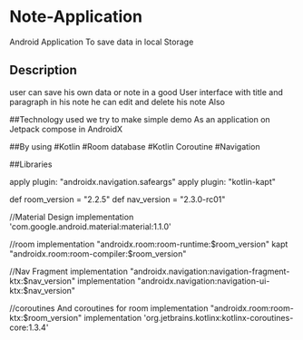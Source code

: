 # Note-Application 

Android Application To save data in local Storage


## Description

user can save his own data or note in a good User interface
with title and paragraph in his note he can edit and delete his note Also 


##Technology used
we try to make simple demo As an application on Jetpack compose in AndroidX  

##By using
#Kotlin
#Room database
#Kotlin Coroutine
#Navigation

##Libraries

apply plugin: "androidx.navigation.safeargs"
apply plugin: "kotlin-kapt"

def room_version = "2.2.5"
def nav_version = "2.3.0-rc01"

//Material Design
implementation 'com.google.android.material:material:1.1.0'

//room
implementation "androidx.room:room-runtime:$room_version"
kapt "androidx.room:room-compiler:$room_version"

//Nav Fragment
implementation "androidx.navigation:navigation-fragment-ktx:$nav_version"
implementation "androidx.navigation:navigation-ui-ktx:$nav_version"

//coroutines And coroutines for room
implementation "androidx.room:room-ktx:$room_version"
implementation 'org.jetbrains.kotlinx:kotlinx-coroutines-core:1.3.4'

